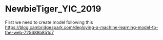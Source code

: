 # NewbieTiger_YIC_2019
First we need to create model following this https://blog.cambridgespark.com/deploying-a-machine-learning-model-to-the-web-725688b851c7

